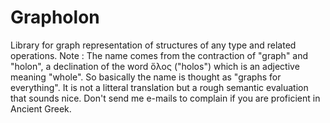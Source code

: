# Grapholon
Library for graph representation of structures of any type and related operations.
Note : The name comes from the contraction of "graph" and "holon", a declination of the word ὅλος  ("holos") which is an adjective meaning "whole".
So basically the name is thought as "graphs for everything". 
It is not a litteral translation but a rough semantic evaluation that sounds nice. 
Don't send me e-mails to complain if you are proficient in Ancient Greek.
